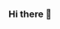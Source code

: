 ### Hi there 👋

<!--
**zeenerd/zeenerd** is a ✨ _special_ ✨ repository because its `README.md` (this file) appears on your GitHub profile.

Here are some ideas to get you started:

- 🔭 I’m currently working on a new repo for my Data Curation Class
- 🌱 I’m currently learning all things about Library and Information Science. Currently taking classes in Library Programming and Data Curation.
- 👯 I’m looking to collaborate on nothing at the moment
- 🤔 I’m looking for help with building websites!
- 💬 Ask me about films, tv shows, your latest book obsession, or something about information science
- 📫 How to reach me: Facebook @ Zianni Transou
- 😄 Pronouns: she/they
- ⚡ Fun fact: This year I started Doctor Who and something broke inside of me from all of the companions leaving. 
-->

